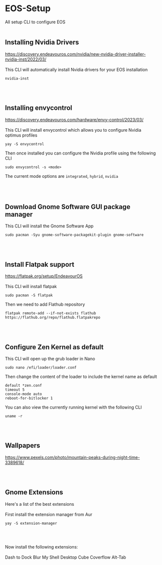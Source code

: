 # EOS-Setup
All setup CLI to configure EOS
<br>
<br>
## Installing Nvidia Drivers
<https://discovery.endeavouros.com/nvidia/new-nvidia-driver-installer-nvidia-inst/2022/03/>  
<br>
This CLI will automatically install Nvidia drivers for your EOS installation

```
nvidia-inst
```  
<br>
<br>

## Installing envycontrol  
<https://discovery.endeavouros.com/hardware/envy-control/2023/03/>  
<br>
This CLI will install envycontrol which allows you to configure Nvidia optimus profiles  

```
yay -S envycontrol
```  

Then once installed you can configure the Nvidia profile using the following CLI  

```
sudo envycontrol -s <mode>
```  

The current mode options are `integrated`, `hybrid`, `nvidia`  
<br>
<br>
<br>
## Download Gnome Software GUI package manager  
This CLI will install the Gnome Software App
```
sudo pacman -Syu gnome-software-packagekit-plugin gnome-software
```
<br>
<br>

## Install Flatpak support
<https://flatpak.org/setup/EndeavourOS>  
<br>
This CLI will install flatpak  

```
sudo pacman -S flatpak
```

Then we need to add Flathub repository  

```
flatpak remote-add --if-not-exists flathub https://flathub.org/repo/flathub.flatpakrepo
```  

<br>
<br>

## Configure Zen Kernel as default  
This CLI will open up the grub loader in Nano  

```
sudo nano /efi/loader/loader.conf
```  


Then change the content of the loader to include the kernel name as default  

```
default *zen.conf
timeout 5
console-mode auto
reboot-for-bitlocker 1
```  

You can also view the currently running kernel with the following CLI  

```
uname -r
```  

<br>
<br>

## Wallpapers
<https://www.pexels.com/photo/mountain-peaks-during-night-time-3389618/> 
<br>

<br>
<br>

## Gnome Extensions
Here's a list of the best extensions
<br>
<br>
First install the extension manager from Aur
<br>

```
yay -S extension-manager
```
<br>
<br>

Now install the following extensions:
<br>
<br>
Dash to Dock
Blur My Shell
Desktop Cube
Coverflow Alt-Tab
